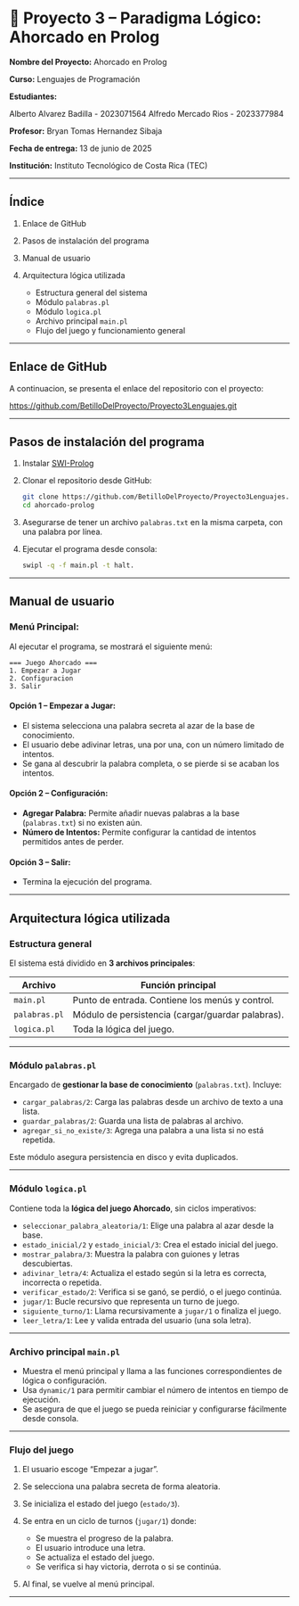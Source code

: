 # 📄 Proyecto 3 – Paradigma Lógico: Ahorcado en Prolog

**Nombre del Proyecto:** Ahorcado en Prolog

**Curso:** Lenguajes de Programación

**Estudiantes:** 

Alberto Alvarez Badilla - 2023071564
Alfredo Mercado Rios - 2023377984

**Profesor:** Bryan Tomas Hernandez Sibaja

**Fecha de entrega:** 13 de junio de 2025

**Institución:** Instituto Tecnológico de Costa Rica (TEC)

---

## **Índice**

1. Enlace de GitHub
2. Pasos de instalación del programa
3. Manual de usuario
4. Arquitectura lógica utilizada

   * Estructura general del sistema
   * Módulo `palabras.pl`
   * Módulo `logica.pl`
   * Archivo principal `main.pl`
   * Flujo del juego y funcionamiento general

---

## **Enlace de GitHub**

A continuacion, se presenta el enlace del repositorio con el proyecto:

https://github.com/BetilloDelProyecto/Proyecto3Lenguajes.git

---

## **Pasos de instalación del programa**

1. Instalar [SWI-Prolog](https://www.swi-prolog.org/Download.html)
2. Clonar el repositorio desde GitHub:

   ```bash
   git clone https://github.com/BetilloDelProyecto/Proyecto3Lenguajes.git
   cd ahorcado-prolog
   ```
3. Asegurarse de tener un archivo `palabras.txt` en la misma carpeta, con una palabra por línea.
4. Ejecutar el programa desde consola:

   ```bash
   swipl -q -f main.pl -t halt.
   ```

---

## **Manual de usuario**

### Menú Principal:

Al ejecutar el programa, se mostrará el siguiente menú:

```
=== Juego Ahorcado ===
1. Empezar a Jugar
2. Configuracion
3. Salir
```

#### Opción 1 – Empezar a Jugar:

* El sistema selecciona una palabra secreta al azar de la base de conocimiento.
* El usuario debe adivinar letras, una por una, con un número limitado de intentos.
* Se gana al descubrir la palabra completa, o se pierde si se acaban los intentos.

#### Opción 2 – Configuración:

* **Agregar Palabra:** Permite añadir nuevas palabras a la base (`palabras.txt`) si no existen aún.
* **Número de Intentos:** Permite configurar la cantidad de intentos permitidos antes de perder.

#### Opción 3 – Salir:

* Termina la ejecución del programa.

---

## **Arquitectura lógica utilizada**

### Estructura general

El sistema está dividido en **3 archivos principales**:

| Archivo       | Función principal                                 |
| ------------- | ------------------------------------------------- |
| `main.pl`     | Punto de entrada. Contiene los menús y control.   |
| `palabras.pl` | Módulo de persistencia (cargar/guardar palabras). |
| `logica.pl`   | Toda la lógica del juego.             |

---

### Módulo `palabras.pl`

Encargado de **gestionar la base de conocimiento** (`palabras.txt`). Incluye:

* `cargar_palabras/2`: Carga las palabras desde un archivo de texto a una lista.
* `guardar_palabras/2`: Guarda una lista de palabras al archivo.
* `agregar_si_no_existe/3`: Agrega una palabra a una lista si no está repetida.

Este módulo asegura persistencia en disco y evita duplicados.

---

### Módulo `logica.pl`

Contiene toda la **lógica del juego Ahorcado**, sin ciclos imperativos:

* `seleccionar_palabra_aleatoria/1`: Elige una palabra al azar desde la base.
* `estado_inicial/2` y `estado_inicial/3`: Crea el estado inicial del juego.
* `mostrar_palabra/3`: Muestra la palabra con guiones y letras descubiertas.
* `adivinar_letra/4`: Actualiza el estado según si la letra es correcta, incorrecta o repetida.
* `verificar_estado/2`: Verifica si se ganó, se perdió, o el juego continúa.
* `jugar/1`: Bucle recursivo que representa un turno de juego.
* `siguiente_turno/1`: Llama recursivamente a `jugar/1` o finaliza el juego.
* `leer_letra/1`: Lee y valida entrada del usuario (una sola letra).

---

### Archivo principal `main.pl`

* Muestra el menú principal y llama a las funciones correspondientes de lógica o configuración.
* Usa `dynamic/1` para permitir cambiar el número de intentos en tiempo de ejecución.
* Se asegura de que el juego se pueda reiniciar y configurarse fácilmente desde consola.

---

### Flujo del juego

1. El usuario escoge “Empezar a jugar”.
2. Se selecciona una palabra secreta de forma aleatoria.
3. Se inicializa el estado del juego (`estado/3`).
4. Se entra en un ciclo de turnos (`jugar/1`) donde:

   * Se muestra el progreso de la palabra.
   * El usuario introduce una letra.
   * Se actualiza el estado del juego.
   * Se verifica si hay victoria, derrota o si se continúa.
5. Al final, se vuelve al menú principal.

---
